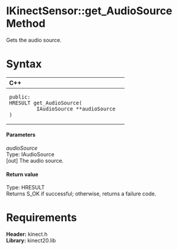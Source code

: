 IKinectSensor::get\_AudioSource Method  
======================================  

Gets the audio source. <span id="syntaxSection"></span>

Syntax  
======  

<table>
<colgroup>
<col width="100%" />
</colgroup>
<thead>
<tr class="header">
<th align="left">C++</th>
</tr>
</thead>
<tbody>
<tr class="odd">
<td align="left"><pre><code>public:  
HRESULT get_AudioSource(  
         IAudioSource **audioSource  
)</code></pre></td>
</tr>
</tbody>
</table>

<span id="ID4EG"></span>
#### Parameters  

*audioSource*    
Type: IAudioSource  
[out] The audio source.  

<span id="ID4EP"></span>
#### Return value  

Type: HRESULT  
Returns S\_OK if successful; otherwise, returns a failure code.  

<span id="requirements"></span>

Requirements  
============  

**Header:** kinect.h  
**Library:** kinect20.lib  



<!--Please do not edit the data in the comment block below.-->
<!--
TOCTitle : get_AudioSource Method
RLTitle : IKinectSensor::get_AudioSource Method
KeywordK : get_AudioSource method
KeywordK : IKinectSensor::get_AudioSource method
KeywordF : IKinectSensor::get_AudioSource
KeywordF : get_AudioSource
KeywordF : Microsoft.Kinect.kinect.IKinectSensor.get_AudioSource(IAudioSource@)
KeywordA : M:Microsoft.Kinect.kinect.IKinectSensor.get_AudioSource(IAudioSource@)
AssetID : M:Microsoft.Kinect.kinect.IKinectSensor.get_AudioSource(IAudioSource@)
Locale : en-us
CommunityContent : 1
APIType : Managed
APILocation : 
APIName : Microsoft.Kinect.kinect.IKinectSensor::get_AudioSource
TargetOS : Windows
TopicType : kbSyntax
DevLang : C++
DocSet : K4Wv2
ProjType : K4Wv2Proj
Technology : Kinect for Windows
Product : Kinect for Windows SDK v2
productversion : 20
-->
